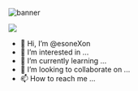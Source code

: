 ![banner](https://i.imgur.com/KrSLFjM.png)

<a href="https://github.com/badges/shields/graphs/contributors" alt="Contributors">
  <img src="https://img.shields.io/badge/website-000000?style=for-the-badge&logo=About.me&logoColor=white" /></a>

- 👋 Hi, I’m @esoneXon
- 👀 I’m interested in ...
- 🌱 I’m currently learning ...
- 💞️ I’m looking to collaborate on ...
- 📫 How to reach me ...

<!---
esoneXon/esoneXon is a ✨ special ✨ repository because its `README.md` (this file) appears on your GitHub profile.
You can click the Preview link to take a look at your changes.
--->
